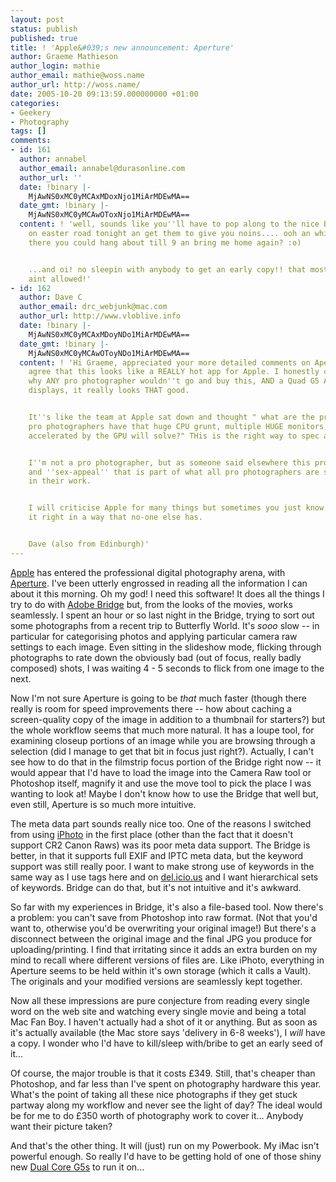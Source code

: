 ```yaml
---
layout: post
status: publish
published: true
title: ! 'Apple&#039;s new announcement: Aperture'
author: Graeme Mathieson
author_login: mathie
author_email: mathie@woss.name
author_url: http://woss.name/
date: 2005-10-20 09:13:59.000000000 +01:00
categories:
- Geekery
- Photography
tags: []
comments:
- id: 161
  author: annabel
  author_email: annabel@durasonline.com
  author_url: ''
  date: !binary |-
    MjAwNS0xMC0yMCAxMDoxNjo1MiArMDEwMA==
  date_gmt: !binary |-
    MjAwNS0xMC0yMCAwOToxNjo1MiArMDEwMA==
  content: ! 'well, sounds like you''ll have to pop along to the nice Bowden people
    on easter road tonight an get them to give you noins.... ooh an while you''re
    there you could hang about till 9 an bring me home again? :o)


    ...and oi! no sleepin with anybody to get an early copy!! that most definitly
    aint allowed!'
- id: 162
  author: Dave C
  author_email: drc_webjunk@mac.com
  author_url: http://www.vloblive.info
  date: !binary |-
    MjAwNS0xMC0yMCAxMDoyNDo1MiArMDEwMA==
  date_gmt: !binary |-
    MjAwNS0xMC0yMCAwOToyNDo1MiArMDEwMA==
  content: ! 'Hi Graeme, appreciated your more detailed comments on Aperture - I totally
    agree that this looks like a REALLY hot app for Apple. I honestly can''t imagine
    why ANY pro photographer wouldn''t go and buy this, AND a Quad G5 AND two 30"
    displays, it really looks THAT good.


    It''s like the team at Apple sat down and thought " what are the problems that
    pro photographers have that huge CPU grunt, multiple HUGE monitors, and core image
    accelerated by the GPU will solve?" THis is the right way to spec a product.


    I''m not a pro photographer, but as someone said elsewhere this product has elegance
    and ''sex-appeal'' that is part of what all pro photographers are striving for
    in their work.


    I will criticise Apple for many things but sometimes you just know they have got
    it right in a way that no-one else has.


    Dave (also from Edinburgh)'
---
```

<a href="http://www.apple.com/">Apple</a> has entered the professional digital photography arena, with <a href="http://www.apple.com/aperture/">Aperture</a>.  I've been utterly engrossed in reading all the information I can about it this morning.  Oh my god!  I need this software!  It does all the things I try to do with <a href="http://www.adobe.com/products/creativesuite/bridge.html">Adobe Bridge</a> but, from the looks of the movies, works seamlessly.  I spent an hour or so last night in the Bridge, trying to sort out some photographs from a recent trip to Butterfly World.  It's <em>sooo</em> slow -- in particular for categorising photos and applying particular camera raw settings to each image.  Even sitting in the slideshow mode, flicking through photographs to rate down the obviously bad (out of focus, really badly composed) shots, I was waiting 4 - 5 seconds to flick from one image to the next.

Now I'm not sure Aperture is going to be <em>that</em> much faster (though there really is room for speed improvements there -- how about caching a screen-quality copy of the image in addition to a thumbnail for starters?) but the whole workflow seems that much more natural.  It has a loupe tool, for examining closeup portions of an image while you are browsing through a selection (did I manage to get that bit in focus just right?).  Actually, I can't see how to do that in the filmstrip focus portion of the Bridge right now -- it would appear that I'd have to load the image into the Camera Raw tool or Photoshop itself, magnify it and use the move tool to pick the place I was wanting to look at!  Maybe I don't know how to use the Bridge that well but, even still, Aperture is so much more intuitive.

The meta data part sounds really nice too.  One of the reasons I switched from using <a href="http://www.apple.com/ilife/iphoto/">iPhoto</a> in the first place (other than the fact that it doesn't support CR2 Canon Raws) was its poor meta data support.  The Bridge is better, in that it supports full EXIF and IPTC meta data, but the keyword support was still really poor.  I want to make strong use of keywords in the same way as I use tags here and on <a href="http://del.icio.us/">del.icio.us</a> and I want hierarchical sets of keywords.  Bridge can do that, but it's not intuitive and it's awkward.

So far with my experiences in Bridge, it's also a file-based tool.  Now there's a problem: you can't save from Photoshop into raw format.  (Not that you'd want to, otherwise you'd be overwriting your original image!)  But there's a disconnect between the original image and the final JPG you produce for uploading/printing.  I find that irritating since it adds an extra burden on my mind to recall where different versions of files are.  Like iPhoto, everything in Aperture seems to be held within it's own storage (which it calls a Vault).  The originals and your modified versions are seamlessly kept together.

Now all these impressions are pure conjecture from reading every single word on the web site and watching every single movie and being a total Mac Fan Boy.  I haven't actually had a shot of it or anything.  But as soon as it's actually available (the Mac store says 'delivery in 6-8 weeks'), I <em>will</em> have a copy.  I wonder who I'd have to kill/sleep with/bribe to get an early seed of it...

Of course, the major trouble is that it costs &pound;349.  Still, that's cheaper than Photoshop, and far less than I've spent on photography hardware this year.  What's the point of taking all these nice photographs if they get stuck partway along my workflow and never see the light of day?  The ideal would be for me to do &pound;350 worth of photography work to cover it...  Anybody want their picture taken?

And that's the other thing.  It will (just) run on my Powerbook.  My iMac isn't powerful enough.  So really I'd have to be getting hold of one of those shiny new <a href="http://www.apple.com/powermac/">Dual Core G5s</a> to run it on...
